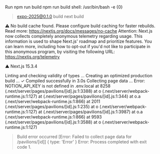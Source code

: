 Run npm run build
  npm run build
  shell: /usr/bin/bash -e {0}

> expo-2025@0.1.0 build
> next build

⚠ No build cache found. Please configure build caching for faster rebuilds. Read more: https://nextjs.org/docs/messages/no-cache
Attention: Next.js now collects completely anonymous telemetry regarding usage.
This information is used to shape Next.js' roadmap and prioritize features.
You can learn more, including how to opt-out if you'd not like to participate in this anonymous program, by visiting the following URL:
https://nextjs.org/telemetry

   ▲ Next.js 15.3.4

   Linting and checking validity of types ...
   Creating an optimized production build ...
 ✓ Compiled successfully in 3.0s
   Collecting page data ...
Error: NOTION_API_KEY is not defined in .env.local
    at 8258 (.next/server/pages/pavilions/[id].js:1:3388)
    at o (.next/server/webpack-runtime.js:1:127)
    at <unknown> (.next/server/pages/pavilions/[id].js:1:344)
    at o.a (.next/server/webpack-runtime.js:1:866)
    at 2011 (.next/server/pages/pavilions/[id].js:1:235)
    at o (.next/server/webpack-runtime.js:1:127)
    at <unknown> (.next/server/pages/pavilions/[id].js:1:3987)
    at o.a (.next/server/webpack-runtime.js:1:866)
    at 9593 (.next/server/pages/pavilions/[id].js:1:3588)
    at o (.next/server/webpack-runtime.js:1:127)

> Build error occurred
[Error: Failed to collect page data for /pavilions/[id]] {
  type: 'Error'
}
Error: Process completed with exit code 1.